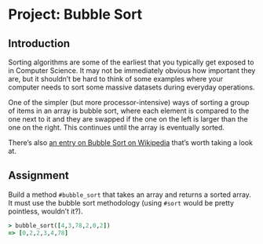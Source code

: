 
# Project: Bubble Sort

## Introduction

Sorting algorithms are some of the earliest that you typically get exposed to in Computer Science. It may not be immediately obvious how important they are, but it shouldn’t be hard to think of some examples where your computer needs to sort some massive datasets during everyday operations.

One of the simpler (but more processor-intensive) ways of sorting a group of items in an array is bubble sort, where each element is compared to the one next to it and they are swapped if the one on the left is larger than the one on the right. This continues until the array is eventually sorted.


There’s also [an entry on Bubble Sort on Wikipedia](http://en.wikipedia.org/wiki/Bubble_sort) that’s worth taking a look at.

## Assignment

Build a method `#bubble_sort` that takes an array and returns a sorted array. It must use the bubble sort methodology (using `#sort` would be pretty pointless, wouldn’t it?).


```ruby
> bubble_sort([4,3,78,2,0,2])
=> [0,2,2,3,4,78]
```